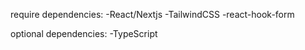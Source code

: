  require dependencies:
 -React/Nextjs
 -TailwindCSS
 -react-hook-form
 
 optional dependencies:
 -TypeScript 
